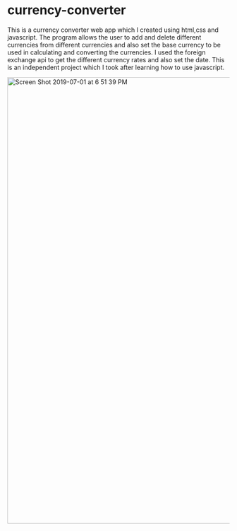 # currency-converter
 This is a currency converter web app which I created using html,css and javascript.   The program allows the user to add and delete different currencies from different currencies and also set the base currency to be used in calculating and converting the currencies. I used the foreign exchange api to get the different currency rates and also set the date. 
 This is an independent project which I took after  learning how to use javascript.

<img width="1010" alt="Screen Shot 2019-07-01 at 6 51 39 PM" src="https://user-images.githubusercontent.com/39537291/60474797-65fe3580-9c31-11e9-9f98-8a62294780c0.png">
